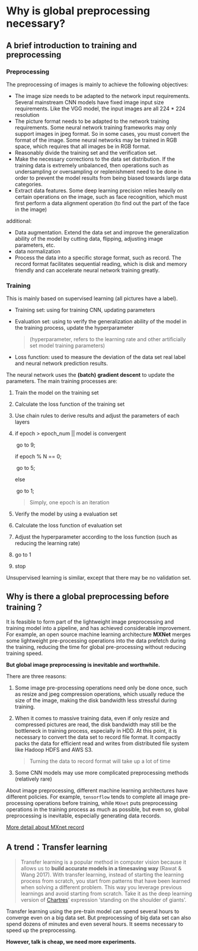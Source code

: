 # Why is global preprocessing  necessary?

## A brief introduction to training and preprocessing

###	Preprocessing

The preprocessing of images is mainly to achieve the following objectives:

* The image size needs to be adapted to the network input requirements. Several mainstream CNN models have fixed image input size requirements. Like the VGG model, the input images are all 224 * 224 resolution
* The picture format needs to be adapted to the network training requirements. Some neural network training frameworks may only support images in jpeg format. So in some cases, you must convert the format of the image. Some neural networks may be trained in RGB space, which requires that all images be in RGB format.
* Reasonably divide the training set and the verification set.
* Make the necessary corrections to the data set distribution. If the training data is extremely unbalanced, then operations such as undersampling or oversampling or replenishment need to be done in order to prevent the model results from being biased towards large data categories.
* Extract data features. Some deep learning precision relies heavily on certain operations on the image, such as face recognition, which must first perform a data alignment operation (to  find out the part of the face in the image)

additional:

* Data augmentation. Extend the data set and improve the generalization ability of the model by cutting data, flipping, adjusting image parameters, etc.
* data normalization
* Process the data into a specific storage format, such as record. The record format facilitates sequential reading, which is disk and memory friendly and can  accelerate neural network training greatly.



###	Training

This is mainly based on supervised learning (all pictures have a label).

* Training set: using for training CNN, updating parameters

* Evaluation set: using to verify the generalization ability of the model in the training process, update the hyperparameter

  > (hyperparameter, refers to the learning rate and other artificially set model training parameters)

* Loss function: used to measure the deviation of the data set real label and neural network prediction results.

The neural network uses the **(batch)** **gradient descent** to update the parameters. The main training processes are:

1. Train the model on the training set

2. Calculate the loss function of the training set

3. Use chain rules to derive results and adjust the parameters of each layers

4. if epoch > epoch_num || model is convergent

   ​	go to 9;

   if epoch % N == 0; 

   ​	go to 5;

   else 

   ​	go to 1;

   > Simply, one epoch is an iteration


5. Verify the model by using a evaluation set
6. Calculate the loss function of evaluation set
7. Adjust the hyperparameter according to the loss function (such as reducing the learning rate)
8. go to 1
9. stop

Unsupervised learning is similar, except that there may be  no validation set.

## Why is there a global preprocessing before training？

It is feasible to form part of the lightweight image preprocessing and training model into a pipeline, and has achieved considerable improvement. For example, an open source machine learning architecture **MXNet** merges some lightweight pre-processing operations into the data prefetch during the training, reducing the time for global pre-processing without reducing training speed.

**But global image preprocessing is inevitable and worthwhile.**

There are three reasons:

1. Some image pre-processing operations need only be done once, such as resize  and jpeg compression operations, which usually reduce the size of the image, making the disk bandwidth less stressful during training.

2. When it comes to massive training data, even if only resize and compressed pictures are read, the disk bandwidth may still be the bottleneck in training process, especially in HDD. At this point, it is necessary to convert the data set to record file format. It compactly packs the data for efficient read and writes from distributed file system like Hadoop HDFS and AWS S3. 

   > Turning the data to record format will take up a lot of time

3. Some CNN models may use more complicated preprocessing methods (relatively rare)

About image preprocessing, different machine learning architectures have different policies. For example, `tensorflow` tends to complete all image pre-processing operations before training, while `MXnet` puts preprocessing operations in the training process as much as possible, but even so, global preprocessing is inevitable, especially generating data records.

[More detail about MXnet record](https://mxnet.apache.org/versions/master/architecture/note_data_loading.html)



## A trend：Transfer learning

> Transfer learning is a popular method in computer vision because it allows us to **build accurate models in a timesaving way** (Rawat & Wang 2017). With transfer learning, instead of starting the learning process from scratch, you start from patterns that have been learned when solving a different problem. This way you leverage previous learnings and avoid starting from scratch. Take it as the deep learning version of [Chartres](https://en.wikipedia.org/wiki/Standing_on_the_shoulders_of_giants)’ expression ‘standing on the shoulder of giants’.

Transfer learning using the pre-train model can spend several hours to converge even on a big data set. But preprocessing of big data set can also spend dozens of minutes and even several hours. It seems necessary to speed up the preprocessing.

**However, talk is cheap, we need more experiments.**

